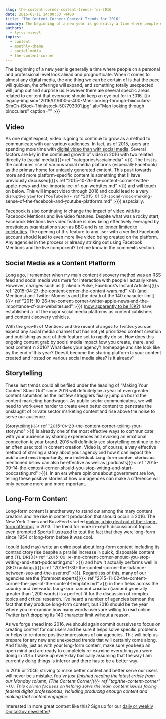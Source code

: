 ```yaml
---
slug: the-content-corner-content-trends-for-2016
date: 2016-01-11 14:00:53 -0400
title: 'The Content Corner: Content Trends for 2016'
summary: The beginning of a new year is generally a time where people on a personal and professional level look ahead and prognosticate. When it comes to almost any digital media, the one thing we can be certain of is that the pace will quicken, the offerings will expand, and something totally unexpected will jump out
authors:
  - tyrus-manuel
topics:
  - content
  - monthly-theme
  - social-media
  - the-content-corner
---
```


The beginning of a new year is generally a time where people on a personal and professional level look ahead and prognosticate. When it comes to almost any digital media, the one thing we can be certain of is that the pace will quicken, the offerings will expand, and something totally unexpected will jump out and surprise us. However there are several specific areas related to content that everyone should keep an eye out for in 2016. {{< legacy-img src="2016/01/600-x-400-Man-looking-through-binoculars-SimCh-iStock-Thinkstock-507793001.jpg" alt="Man looking through binoculars" caption="" >}} 

## Video

As one might expect, video is going to continue to grow as a method to communicate with our various audiences. In fact, as of 2015, users are spending more time with <a href="https://contently.com/strategist/2015/07/06/the-explosive-growth-of-online-video-in-5-charts/" target="_blank">digital video than with social media</a>. Several factors are key in the continued growth of video in 2016 with two related directly to [social media]({{< ref "categories/socialmedia" >}}). The first is the continued rise of various social media platforms (especially Facebook) as the primary home for uniquely generated content. This push towards more and more platform-specific content is something that [I have previously discussed]({{< ref "2015-10-26-the-content-corner-twitter-apple-news-and-the-importance-of-our-websites.md" >}}) and will touch on below. This will impact video through 2016 and could lead to a very disruptive year for [YouTube]({{< ref "2015-01-30-social-video-making-sense-of-the-facebook-and-youtube-platforms.md" >}}) especially.

Facebook is also continuing to change the impact of video with its Facebook Mentions and live video features. Despite what was a rocky start, Facebook Mentions live video feature is now being effectively leveraged by prestigious organizations such as BBC and is [no longer limited to celebrities](http://mashable.com/2015/09/10/facebook-mentions-verified-account/). The opening of this feature to any user with a verified Facebook account should lead to even more live video being created on the platform. Any agencies in the process or already striking out using Facebook Mentions and the live component? Let me know in the comments section.

## Social Media as a Content Platform

Long ago, I remember when my main content discovery method was an RSS feed and social media was more for interaction with people I actually knew. However, changes such as [LinkedIn Pulse, Facebook’s Instant Articles]({{< ref "2015-04-27-the-content-corner-the-content-wars.md" >}}) (and Mentions) and Twitter Moments and [the death of the 140 character limit]({{< ref "2015-10-26-the-content-corner-twitter-apple-news-and-the-importance-of-our-websites.md" >}}) ([now apparently to be 10K?](http://mashable.com/2016/01/05/twitter-character-limit-10000)) have established all of the major social media platforms as content publishers and content discovery vehicles.

With the growth of Mentions and the recent changes to Twitter, you can expect any social media channel that has not yet prioritized content creation and publishing as part of their feature set to rapidly do so. How does this ongoing content grab by social media impact how you create, share, and host content in 2016? What does your agency’s homepage and site look like by the end of this year? Does it become the sharing platform to your content created and hosted on various social media sites? Is it already?

## Storytelling

These last trends could all be filed under the heading of “Making Your Content Stand Out” since 2016 will definitely be a year of even greater content saturation as the last few stragglers finally jump on board the content marketing bandwagon. As public sector communicators, we will need to work even harder to create even better content to penetrate the onslaught of private sector marketing content and rise above the noise to serve our audience.

[Storytelling]({{< ref "2015-06-29-the-content-corner-telling-your-story.md" >}}) is already one of the most effective ways to communicate with your audience by sharing experiences and evoking an emotional connection to your brand. 2016 will definitely see storytelling continue to be an often used tool in content creation. Video is, of course, a very effective method of sharing a story about your agency and how it can impact the public and most importantly, one individual. Long-form content stories as mentioned below can also be effective as well as [podcasts]({{< ref "2015-09-14-the-content-corner-should-you-stop-writing-and-start-podcasting.md" >}}). In an era where opinions about government are low, telling these positive stories of how our agencies can make a difference will only become more and more important.

## Long-Form Content

Long-form content is another way to stand out among the many content creators and the rise in content production that should occur in 2016. The New York Times and BuzzFeed started [making a big deal out of their long-form offerings](http://www.adweek.com/fishbowlny/good-times-for-long-form-journalism-longform-ipad-app-new-yorker-david-remnick/251441) in 2013. The trend for more in-depth discussion of topics even prompted Sports Illustrated to tout the fact that they were long-form since 1954 or long-form before it was cool.

I could (and may) write an entire post about long-form content, including its contradictory rise despite a parallel increase in quick, disposable content and [TL;DR]({{< ref "2015-09-14-the-content-corner-should-you-stop-writing-and-start-podcasting.md" >}}) and how it actually performs well in [SEO rankings]({{< ref "2015-11-30-the-content-corner-the-balance-between-seo-and-the-user.md" >}}). Regardless of this, many of our agencies are the [foremost experts]({{< ref "2015-11-02-the-content-corner-the-joys-of-the-content-template.md" >}}) in their fields across the country and the world. Long-form content creation (content generally greater than 1,200 words) is a perfect fit for the discussion of complex topics and critical research. I’ve heard a number of agencies bemoan the fact that they produce long-form content, but 2016 should be the year where you re-examine how many words users are willing to read online. Twitter isn’t dropping its 140 character limit without a reason.

As we forge ahead into 2016, we should again commit ourselves to focus on creating content for our users and be sure it helps solve specific problems or helps to reinforce positive impressions of our agencies. This will help us prepare for any new and unexpected trends that will certainly come along. And finally, just as with your long-form content, make sure you keep an open mind and are ready to completely re-examine everything you were doing in 2015. I wake up every day basically assuming that the way I am currently doing things is inferior and there has to be a better way.

In 2016 or 2046, striving to make better content and better serve our users will never be a mistake._You’ve just finished reading the latest article from our Monday column, [The Content Corner]({{< ref "tag/the-content-corner" >}}). This column focuses on helping solve the main content issues facing federal digital professionals, including producing enough content and making that content engaging._

Interested in more great content like this? Sign up for our [daily or weekly DigitalGov newsletter](https://public.govdelivery.com/accounts/USHOWTO/subscriber/new)!